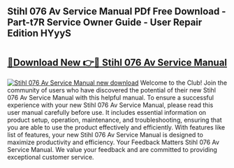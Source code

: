 ## Stihl 076 Av Service Manual PDf Free Download - Part-t7R Service Owner Guide - User Repair Edition HYyyS

# <h2><a href="http://bc57640.oget.top/?id=Stihl+076+Av+Service+Manual">🔗Download New 👉🔴 Stihl 076 Av Service Manual</a></h2>

[![Stihl 076 Av Service Manual new download](https://i.imgur.com/5g1atiW.png)](http://bc57640.oget.top/?id=Stihl+076+Av+Service+Manual)
Welcome to the Club! Join the community of users who have discovered the potential of their new Stihl 076 Av Service Manual with this helpful manual. To ensure a successful experience with your new Stihl 076 Av Service Manual, please read this user manual carefully before use. It includes essential information on product setup, operation, maintenance, and troubleshooting, ensuring that you are able to use the product effectively and efficiently. With features like list of features, your new Stihl 076 Av Service Manual is designed to maximize productivity and efficiency. Your Feedback Matters Stihl 076 Av Service Manual. We value your feedback and are committed to providing exceptional customer service.
